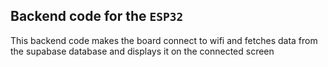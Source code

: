 ## Backend code for the `ESP32`
This backend code makes the board connect to wifi and fetches data from the supabase database and displays it on the connected screen
